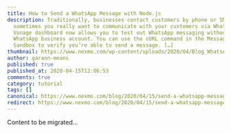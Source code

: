 ```yaml
---
title: How to Send a WhatsApp Message with Node.js
description: Traditionally, businesses contact customers by phone or SMS, but
  sometimes you really want to communicate with your customers via WhatsApp. The
  Vonage dashboard now allows you to test out WhatsApp messaging without a
  WhatsApp business account. You can use the cURL command in the Messages API
  Sandbox to verify you’re able to send a message. […]
thumbnail: https://www.nexmo.com/wp-content/uploads/2020/04/Blog_WhatsApp_Node-js_1200x600.png
author: garann-means
published: true
published_at: 2020-04-15T12:06:53
comments: true
category: tutorial
tags: []
canonical: https://www.nexmo.com/blog/2020/04/15/send-a-whatsapp-message-with-node-dr
redirect: https://www.nexmo.com/blog/2020/04/15/send-a-whatsapp-message-with-node-dr
---
```

Content to be migrated...
